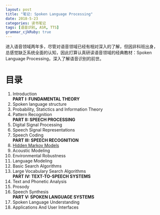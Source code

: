 ```yaml
---
layout: post
title: "笔记: Spoken Language Processing"
date: 2018-5-23
categories: 读书笔记
tags: [语音识别, ASR, TTS]
grammar_cjkRuby: true
---
```


进入语音领域两年多，尽管对语音领域已经有相对深入的了解，但因非科班出身，总感觉缺乏系统全面的认知，因此打算认真研读语音领域的经典教材：Spoken Language Processing，深入了解语音识别的前世。

# 目录
1. Introduction    
**PART I: FUNDAMENTAL THEORY**
2. Spoken language structure
3. Probability, Statictics and Information Theory
4. Pattern Recognition  
**PART II: SPEECH PROCESSING**
5. Digital Signal Processing
6. Speech Signal Representations
7. Speech Coding  
**PART III: SPEECH RECOGNITION**
8. [Hidden Markov Models](http://nbviewer.jupyter.org/github/xingui/book_notes/blob/master/spoken_language_processing/chapter8_hidden_markow_models.ipynb#)
9. Acoustic Modeling
10. Environmental Robustness
11. Language Modeling
12. Basic Search Algorithms
13. Large Vocabulary Search Algorithms  
**PART IV: TEXT-TO-SPEECH SYSTEMS**
14. Text and Phonetic Analysis
15. Prosody
16. Speech Synthesis  
**PART V: SPOKEN LANGUAGE SYSTEMS**
17. Spoken Language Understanding
18. Applications And User Interfaces
